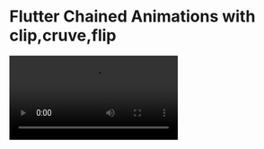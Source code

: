 
# Flutter Chained Animations with clip,cruve,flip

![](https://user-images.githubusercontent.com/69885352/223135234-18d44490-2833-4c66-99ca-d1edec152c36.mov)

